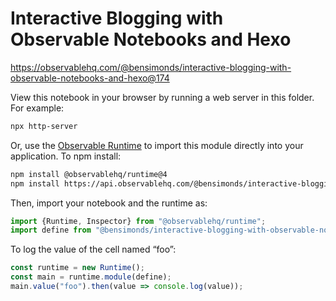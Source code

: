 # Interactive Blogging with Observable Notebooks and Hexo

https://observablehq.com/@bensimonds/interactive-blogging-with-observable-notebooks-and-hexo@174

View this notebook in your browser by running a web server in this folder. For
example:

~~~sh
npx http-server
~~~

Or, use the [Observable Runtime](https://github.com/observablehq/runtime) to
import this module directly into your application. To npm install:

~~~sh
npm install @observablehq/runtime@4
npm install https://api.observablehq.com/@bensimonds/interactive-blogging-with-observable-notebooks-and-hexo@174.tgz?v=3
~~~

Then, import your notebook and the runtime as:

~~~js
import {Runtime, Inspector} from "@observablehq/runtime";
import define from "@bensimonds/interactive-blogging-with-observable-notebooks-and-hexo";
~~~

To log the value of the cell named “foo”:

~~~js
const runtime = new Runtime();
const main = runtime.module(define);
main.value("foo").then(value => console.log(value));
~~~
